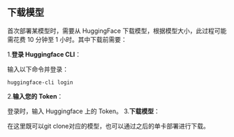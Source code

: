 ## 下载模型


首次部署某模型时，需要从 HuggingFace 下载模型，根据模型大小，此过程可能需花费 10 分钟至 1 小时。其中下载前需要：

1.**登录 Huggingface CLI**：

输入以下命令并登录：

```
huggingface-cli login
```

2.**输入您的 Token**：

登录时，输入 Huggingface 上的 Token。
3.**下载模型**：

在这里既可以git clone对应的模型，也可以通过之后的单卡部署进行下载。